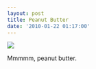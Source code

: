 ```yaml
---
layout: post
title: Peanut Butter
date: '2010-01-22 01:17:00'
---
```


[![](https://i2.wp.com/frodo.sterlinganderson.net/wp-content/uploads/2010/01/tumblr_kwmmdmpYvO1qa2pnvo1_12801.jpg.scaled10001-440x330.jpg?resize=500%2C375)](https://i2.wp.com/frodo.sterlinganderson.net/wp-content/uploads/2010/01/tumblr_kwmmdmpYvO1qa2pnvo1_12801.jpg.scaled10001.jpg)

Mmmmm, peanut butter.

<!--kg-card-end: markdown-->